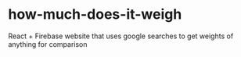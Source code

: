 # how-much-does-it-weigh
React + Firebase website that uses google searches to get weights of anything for comparison

